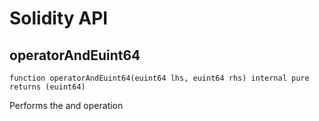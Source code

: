 # Solidity API

## operatorAndEuint64

```solidity
function operatorAndEuint64(euint64 lhs, euint64 rhs) internal pure returns (euint64)
```

Performs the and operation

